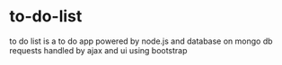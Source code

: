 # to-do-list
to do list is a to do app powered by node.js and database on mongo db requests handled by ajax and ui using bootstrap
